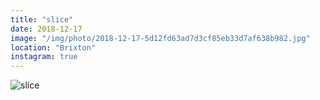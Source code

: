```yaml
---
title: "slice"
date: 2018-12-17
image: "/img/photo/2018-12-17-5d12fd63ad7d3cf85eb33d7af638b982.jpg"
location: "Brixton"
instagram: true
---
```


![slice](/img/photo/2018-12-17-5d12fd63ad7d3cf85eb33d7af638b982.jpg)
